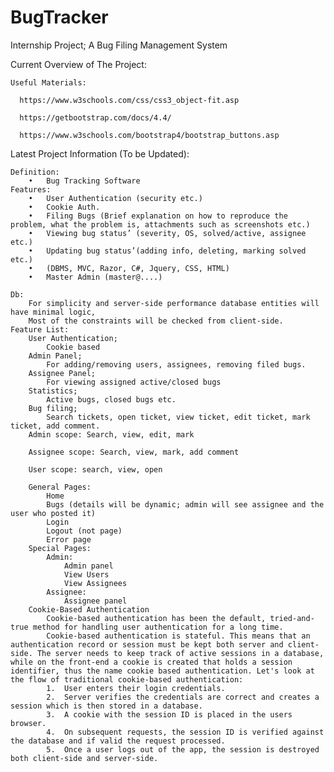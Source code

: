 # BugTracker
Internship Project; A Bug Filing Management System

Current Overview of The Project:
    
    Useful Materials:
      
      https://www.w3schools.com/css/css3_object-fit.asp

      https://getbootstrap.com/docs/4.4/

      https://www.w3schools.com/bootstrap4/bootstrap_buttons.asp

     
Latest Project Information (To be Updated):

    Definition: 
        •	Bug Tracking Software
    Features:
        •	User Authentication (security etc.)
        •	Cookie Auth. 
        •	Filing Bugs (Brief explanation on how to reproduce the problem, what the problem is, attachments such as screenshots etc.)
        •	Viewing bug status’ (severity, OS, solved/active, assignee etc.)
        •	Updating bug status’(adding info, deleting, marking solved etc.)
        •	(DBMS, MVC, Razor, C#, Jquery, CSS, HTML)
        •	Master Admin (master@....)

    Db:
        For simplicity and server-side performance database entities will have minimal logic,
        Most of the constraints will be checked from client-side.
    Feature List:
        User Authentication;
	        Cookie based 
        Admin Panel;
	        For adding/removing users, assignees, removing filed bugs. 
        Assignee Panel;
	        For viewing assigned active/closed bugs
        Statistics;
	        Active bugs, closed bugs etc.
        Bug filing;
            Search tickets, open ticket, view ticket, edit ticket, mark ticket, add comment.
        Admin scope: Search, view, edit, mark
        
        Assignee scope: Search, view, mark, add comment
        
        User scope: search, view, open      

        General Pages:
	        Home 
	        Bugs (details will be dynamic; admin will see assignee and the user who posted it)
        	Login
	        Logout (not page)
        	Error page
        Special Pages:
            Admin:
		        Admin panel
			    View Users
			    View Assignees
	        Assignee:
		        Assignee panel
	    Cookie-Based Authentication
            Cookie-based authentication has been the default, tried-and-true method for handling user authentication for a long time.
            Cookie-based authentication is stateful. This means that an authentication record or session must be kept both server and client-side. The server needs to keep track of active sessions in a database, while on the front-end a cookie is created that holds a session identifier, thus the name cookie based authentication. Let's look at the flow of traditional cookie-based authentication:
            1.	User enters their login credentials.
            2.	Server verifies the credentials are correct and creates a session which is then stored in a database.
            3.	A cookie with the session ID is placed in the users browser.
            4.	On subsequent requests, the session ID is verified against the database and if valid the request processed.
            5.	Once a user logs out of the app, the session is destroyed both client-side and server-side.



